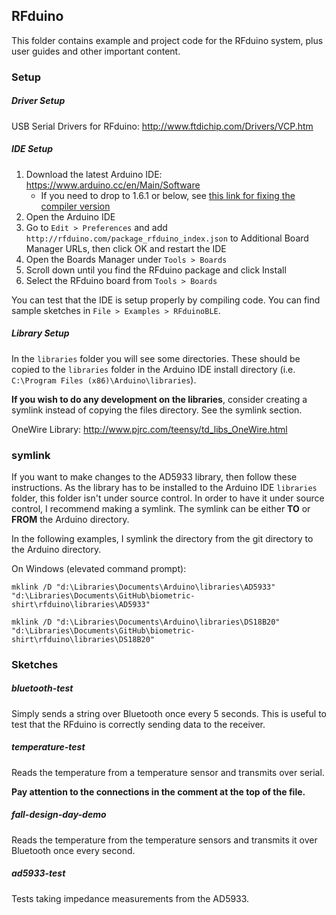 ## RFduino

This folder contains example and project code for the RFduino system, plus user
guides and other important content.

### Setup
##### Driver Setup
USB Serial Drivers for RFduino: http://www.ftdichip.com/Drivers/VCP.htm

##### IDE Setup
1. Download the latest Arduino IDE: https://www.arduino.cc/en/Main/Software
    * If you need to drop to 1.6.1 or below, see [this link for fixing the compiler version](  http://openbci.com/forum/index.php?p=/discussion/259/missing-compiler-when-re-programming-the-rfduinos-dongle-and-openbci-device)
2. Open the Arduino IDE
3. Go to `Edit > Preferences` and add `http://rfduino.com/package_rfduino_index.json`
to Additional Board Manager URLs, then click OK and restart the IDE
4. Open the Boards Manager under `Tools > Boards`
5. Scroll down until you find the RFduino package and click Install
6. Select the RFduino board from `Tools > Boards`

You can test that the IDE is setup properly by compiling code. You can find sample
sketches in `File > Examples > RFduinoBLE`.

##### Library Setup
In the `libraries` folder you will see some directories. These should be copied
to the `libraries` folder in the Arduino IDE install directory
(i.e. `C:\Program Files (x86)\Arduino\libraries`).

**If you wish to do any development on the libraries**, consider creating a
symlink instead of copying the files directory. See the symlink section.

OneWire Library: http://www.pjrc.com/teensy/td_libs_OneWire.html

### symlink
If you want to make changes to the AD5933 library, then follow these instructions.
As the library has to be installed to the Arduino IDE `libraries` folder, this
folder isn't under source control. In order to have it under source control,
I recommend making a symlink. The symlink can be either **TO** or **FROM** the
Arduino directory.

In the following examples, I symlink the directory from the git directory to
the Arduino directory.

On Windows (elevated command prompt):

    mklink /D "d:\Libraries\Documents\Arduino\libraries\AD5933" "d:\Libraries\Documents\GitHub\biometric-shirt\rfduino\libraries\AD5933"

    mklink /D "d:\Libraries\Documents\Arduino\libraries\DS18B20" "d:\Libraries\Documents\GitHub\biometric-shirt\rfduino\libraries\DS18B20"

### Sketches

##### bluetooth-test
Simply sends a string over Bluetooth once every 5 seconds. This is useful to
test that the RFduino is correctly sending data to the receiver.

##### temperature-test
Reads the temperature from a temperature sensor and transmits over serial.

**Pay attention to the connections in the comment at the top of the file.**

##### fall-design-day-demo
Reads the temperature from the temperature sensors and transmits it over
Bluetooth once every second.

##### ad5933-test
Tests taking impedance measurements from the AD5933.
